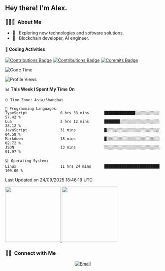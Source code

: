 

<h2> Hey there! I'm Alex.</h2>

<h3> 👨🏻‍💻 &nbsp;About Me </h3>

- 🤔 &nbsp; Exploring new technologies and software solutions.
- 🌱 &nbsp; Blockchain developer, AI engineer.




#### 🔨 Coding Activities

[![Contributions Badge](https://badges.strrl.dev/contributions/all/Alex-wuhu?style=flat-square)](https://github.com/Alex-wuhu)
[![Contributions Badge](https://badges.strrl.dev/contributions/weekly/Alex-wuhu?style=flat-square)](https://github.com/Alex-wuhu)
[![Commits Badge](https://badges.strrl.dev/commits/weekly/Alex-wuhu?style=flat-square)](https://github.com/Alex-wuhu)



<!--START_SECTION:waka-->
![Code Time](http://img.shields.io/badge/Code%20Time-142%20hrs%2039%20mins-blue)

![Profile Views](http://img.shields.io/badge/Profile%20Views-112-blue)

📊 **This Week I Spent My Time On** 

```text
🕑︎ Time Zone: Asia/Shanghai

💬 Programming Languages: 
TypeScript               6 hrs 33 mins       ██████████████░░░░░░░░░░░   57.42 % 
Lua                      3 hrs 12 mins       ███████░░░░░░░░░░░░░░░░░░   28.12 % 
JavaScript               31 mins             █░░░░░░░░░░░░░░░░░░░░░░░░   04.58 % 
Markdown                 18 mins             █░░░░░░░░░░░░░░░░░░░░░░░░   02.72 % 
JSON                     13 mins             ░░░░░░░░░░░░░░░░░░░░░░░░░   01.97 % 

💻 Operating System: 
Linux                    11 hrs 24 mins      █████████████████████████   100.00 % 
```


 Last Updated on 24/09/2025 18:46:19 UTC
<!--END_SECTION:waka-->
<a href="https://github.com/Alex-wuhu">
  <img height="180em" src="https://github-readme-stats.vercel.app/api?username=Alex-wuhu&theme=buefy&show_icons=true" />
  <img height="180em" src="https://github-readme-stats.vercel.app/api/top-langs/?username=Alex-wuhu&theme=buefy&layout=compact" />
</a>


<h3> 🤝🏻 &nbsp;Connect with Me </h3>

<p align="center">
<a href="yanglongwei06@gmail.com"><img alt="Email" src="https://img.shields.io/badge/Email-yanglongwei06@gmail.com-blue?style=flat-square&logo=gmail"></a>
</p>
